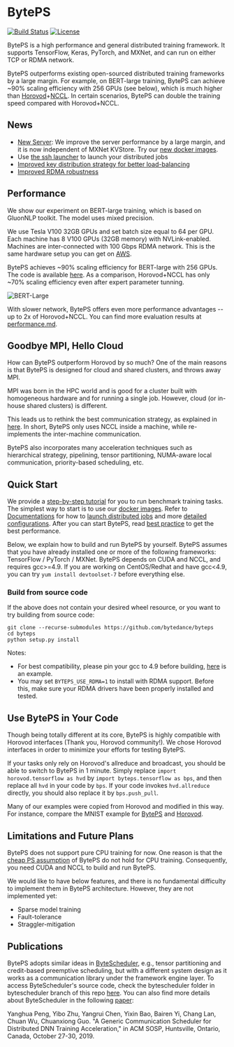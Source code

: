 # BytePS

[![Build Status](https://travis-ci.org/bytedance/byteps.svg?branch=master)](https://travis-ci.org/bytedance/byteps)
[![License](https://img.shields.io/badge/License-Apache%202.0-blue.svg)](https://opensource.org/licenses/Apache-2.0)

BytePS is a high performance and general distributed training framework. It supports TensorFlow, Keras, PyTorch, and MXNet, and can run on either TCP or RDMA network.

BytePS outperforms existing open-sourced distributed training frameworks by a large margin. For example, on BERT-large training, BytePS can achieve ~90% scaling efficiency with 256 GPUs (see below), which is much higher than [Horovod](https://github.com/horovod/horovod)+[NCCL](https://github.com/NVIDIA/nccl). In certain scenarios, BytePS can double the training speed compared with Horovod+NCCL.

## News

- [New Server](https://github.com/bytedance/byteps/pull/151): We improve the server performance by a large margin, and it is now independent of MXNet KVStore. Try our [new docker images](docker/).
- Use [the ssh launcher](launcher/) to launch your distributed jobs
- [Improved key distribution strategy for better load-balancing](https://github.com/bytedance/byteps/pull/116)
- [Improved RDMA robustness](https://github.com/bytedance/byteps/pull/91)

## Performance

We show our experiment on BERT-large training, which is based on GluonNLP toolkit. The model uses mixed precision.

We use Tesla V100 32GB GPUs and set batch size equal to 64 per GPU. Each machine has 8 V100 GPUs (32GB memory) with NVLink-enabled. Machines are inter-connected with 100 Gbps RDMA network. This is the same hardware setup you can get on [AWS](https://aws.amazon.com/about-aws/whats-new/2018/12/introducing-amazon-ec2-p3dn-instances-our-most-powerful-gpu-instance-yet/).

BytePS achieves ~90% scaling efficiency for BERT-large with 256 GPUs. The code is available [here](https://github.com/ymjiang/gluon-nlp/tree/bert-byteps/scripts/bert). As a comparison, Horovod+NCCL has only ~70% scaling efficiency even after expert parameter tunning.

![BERT-Large](https://user-images.githubusercontent.com/13852819/69874496-1ca43600-12f6-11ea-997b-b023e4c93360.png)


With slower network, BytePS offers even more performance advantages -- up to 2x of Horovod+NCCL. You can find more evaluation results at [performance.md](docs/performance.md).

## Goodbye MPI, Hello Cloud

How can BytePS outperform Horovod by so much? One of the main reasons is that BytePS is designed for cloud and shared clusters, and throws away MPI.

MPI was born in the HPC world and is good for a cluster built with homogeneous hardware and for running a single job. However, cloud (or in-house shared clusters) is different.

This leads us to rethink the best communication strategy, as explained in [here](docs/rationale.md). In short, BytePS only uses NCCL inside a machine, while re-implements the inter-machine communication.

BytePS also incorporates many acceleration techniques such as hierarchical strategy, pipelining, tensor partitioning, NUMA-aware local communication, priority-based scheduling, etc.

## Quick Start

We provide a [step-by-step tutorial](docs/step-by-step-tutorial.md) for you to run benchmark training tasks. The simplest way to start is to use our [docker images](docker). Refer to [Documentations](docs) for how to [launch distributed jobs](docs/running.md) and more [detailed configurations](docs/env.md). After you can start BytePS, read [best practice](docs/best-practice.md) to get the best performance.

Below, we explain how to build and run BytePS by yourself. BytePS assumes that you have already installed one or more of the following frameworks: TensorFlow / PyTorch / MXNet. BytePS depends on CUDA and NCCL, and requires gcc>=4.9. If you are working on CentOS/Redhat and have gcc<4.9, you can try `yum install devtoolset-7` before everything else.

### Build from source code

If the above does not contain your desired wheel resource, or you want to try building from source code: 

```
git clone --recurse-submodules https://github.com/bytedance/byteps
cd byteps
python setup.py install
```

Notes:
- For best compatibility, please pin your gcc to 4.9 before building, [here](https://github.com/bytedance/byteps/blob/master/docker/Dockerfile.pytorch#L72-L80) is an example.
- You may set `BYTEPS_USE_RDMA=1` to install with RDMA support. Before this, make sure your RDMA drivers have been properly installed and tested.

## Use BytePS in Your Code

Though being totally different at its core, BytePS is highly compatible with Horovod interfaces (Thank you, Horovod community!). We chose Horovod interfaces in order to minimize your efforts for testing BytePS.

If your tasks only rely on Horovod's allreduce and broadcast, you should be able to switch to BytePS in 1 minute. Simply replace `import horovod.tensorflow as hvd` by `import byteps.tensorflow as bps`, and then replace all `hvd` in your code by `bps`. If your code invokes `hvd.allreduce` directly, you should also replace it by `bps.push_pull`.

Many of our examples were copied from Horovod and modified in this way. For instance, compare the MNIST example for [BytePS](https://github.com/bytedance/byteps/blob/master/example/tensorflow/tensorflow_mnist.py) and [Horovod](https://github.com/horovod/horovod/blob/master/examples/tensorflow_mnist.py).

## Limitations and Future Plans
BytePS does not support pure CPU training for now. One reason is that the [cheap PS assumption](docs/rationale.md) of BytePS do not hold for CPU training. Consequently, you need CUDA and NCCL to build and run BytePS.

We would like to have below features, and there is no fundamental difficulty to implement them in BytePS architecture. However, they are not implemented yet:
* Sparse model training
* Fault-tolerance
* Straggler-mitigation

## Publications
BytePS adopts similar ideas in [ByteScheduler](https://github.com/bytedance/byteps/tree/bytescheduler/bytescheduler), e.g., tensor partitioning and credit-based preemptive scheduling, but with a different system design as it works as a communication library under the framework engine layer. To access ByteScheduler's source code, check the bytescheduler folder in bytescheduler branch of this repo [here](https://github.com/bytedance/byteps/tree/bytescheduler/bytescheduler). You can also find more details about ByteScheduler in the following [paper](https://i.cs.hku.hk/~cwu/papers/yhpeng-sosp19.pdf):

Yanghua Peng, Yibo Zhu, Yangrui Chen, Yixin Bao, Bairen Yi, Chang Lan, Chuan Wu, Chuanxiong Guo. "A Generic Communication Scheduler for Distributed DNN Training Acceleration," in ACM SOSP, Huntsville, Ontario, Canada, October 27-30, 2019.
